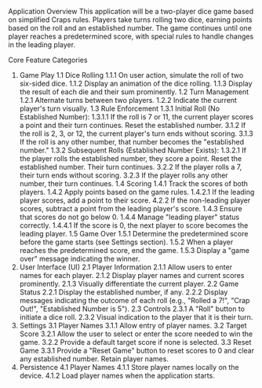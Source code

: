 Application Overview
This application will be a two-player dice game based on simplified Craps rules. Players take turns rolling two dice, earning points based on the roll and an established number. The game continues until one player reaches a predetermined score, with special rules to handle changes in the leading player.

Core Feature Categories
1. Game Play
1.1 Dice Rolling
1.1.1 On user action, simulate the roll of two six-sided dice.
1.1.2 Display an animation of the dice rolling.
1.1.3 Display the result of each die and their sum prominently.
1.2 Turn Management
1.2.1 Alternate turns between two players.
1.2.2 Indicate the current player's turn visually.
1.3 Rule Enforcement
1.3.1 Initial Roll (No Established Number):
1.3.1.1 If the roll is 7 or 11, the current player scores a point and their turn continues. Reset the established number.
3.1.2 If the roll is 2, 3, or 12, the current player's turn ends without scoring.
3.1.3 If the roll is any other number, that number becomes the "established number."
1.3.2 Subsequent Rolls (Established Number Exists):
1.3.2.1 If the player rolls the established number, they score a point. Reset the established number. Their turn continues.
3.2.2 If the player rolls a 7, their turn ends without scoring.
3.2.3 If the player rolls any other number, their turn continues.
1.4 Scoring
1.4.1 Track the scores of both players.
1.4.2 Apply points based on the game rules.
1.4.2.1 If the leading player scores, add a point to their score.
4.2.2 If the non-leading player scores, subtract a point from the leading player's score.
1.4.3 Ensure that scores do not go below 0.
1.4.4 Manage "leading player" status correctly.
1.4.4.1 If the score is 0, the next player to score becomes the leading player.
1.5 Game Over
1.5.1 Determine the predetermined score before the game starts (see Settings section).
1.5.2 When a player reaches the predetermined score, end the game.
1.5.3 Display a "game over" message indicating the winner.
2. User Interface (UI)
2.1 Player Information
2.1.1 Allow users to enter names for each player.
2.1.2 Display player names and current scores prominently.
2.1.3 Visually differentiate the current player.
2.2 Game Status
2.2.1 Display the established number, if any.
2.2.2 Display messages indicating the outcome of each roll (e.g., "Rolled a 7!", "Crap Out!", "Established Number is 5").
2.3 Controls
2.3.1 A "Roll" button to initiate a dice roll.
2.3.2 Visual indication to the player that it is their turn.
3. Settings
3.1 Player Names
3.1.1 Allow entry of player names.
3.2 Target Score
3.2.1 Allow the user to select or enter the score needed to win the game.
3.2.2 Provide a default target score if none is selected.
3.3 Reset Game
3.3.1 Provide a "Reset Game" button to reset scores to 0 and clear any established number. Retain player names.
4. Persistence
4.1 Player Names
4.1.1 Store player names locally on the device.
4.1.2 Load player names when the application starts.